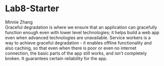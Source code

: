 # Lab8-Starter
Minnie Zhang
<br>
Graceful degradation is where we ensure that an application can gracefully function enough even with lower level technologies; it helps build a web app even when advanced technologies are unavailable. Service workers is a way to achieve graceful degradation - it enables offline functionality and also caching, so that even when there is poor or even no internet connection, the basic parts of the app still works, and isn't completely broken. It guarantees certain reliability for the app.
